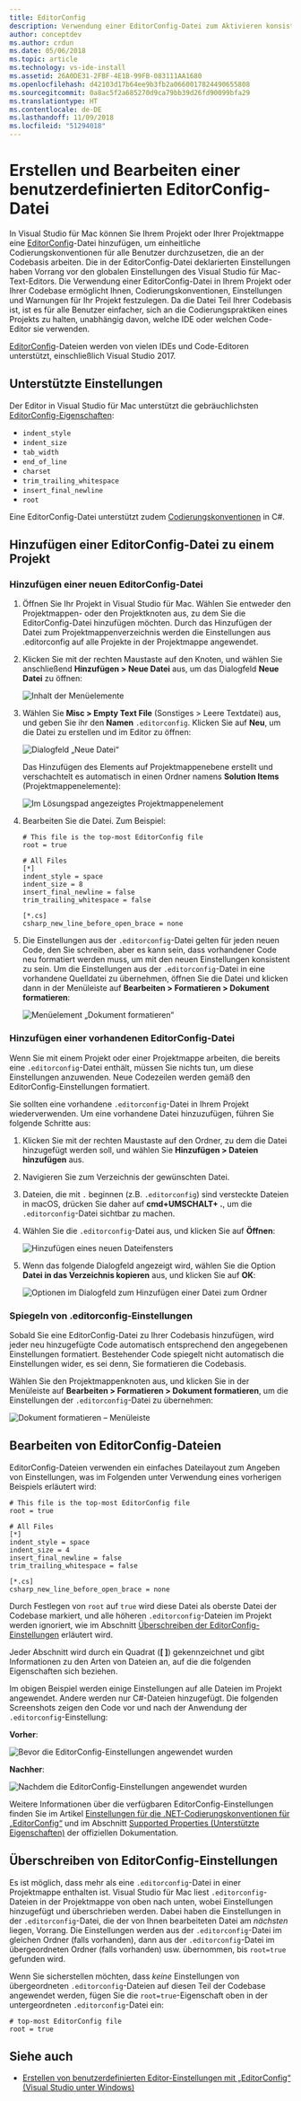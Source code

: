 ```yaml
---
title: EditorConfig
description: Verwendung einer EditorConfig-Datei zum Aktivieren konsistenter Codierungskonventionen für Projekte in Visual Studio für Mac.
author: conceptdev
ms.author: crdun
ms.date: 05/06/2018
ms.topic: article
ms.technology: vs-ide-install
ms.assetid: 26A0DE31-2FBF-4E1B-99FB-083111AA1680
ms.openlocfilehash: d42103d17b64ee9b3fb2a0660017824490655808
ms.sourcegitcommit: 0a8ac5f2a685270d9ca79bb39d26fd90099bfa29
ms.translationtype: HT
ms.contentlocale: de-DE
ms.lasthandoff: 11/09/2018
ms.locfileid: "51294018"
---
```

# <a name="creating-and-editing-a-custom-editorconfig-file"></a>Erstellen und Bearbeiten einer benutzerdefinierten EditorConfig-Datei

In Visual Studio für Mac können Sie Ihrem Projekt oder Ihrer Projektmappe eine [EditorConfig](http://editorconfig.org/)-Datei hinzufügen, um einheitliche Codierungskonventionen für alle Benutzer durchzusetzen, die an der Codebasis arbeiten. Die in der EditorConfig-Datei deklarierten Einstellungen haben Vorrang vor den globalen Einstellungen des Visual Studio für Mac-Text-Editors. Die Verwendung einer EditorConfig-Datei in Ihrem Projekt oder Ihrer Codebase ermöglicht Ihnen, Codierungskonventionen, Einstellungen und Warnungen für Ihr Projekt festzulegen. Da die Datei Teil Ihrer Codebasis ist, ist es für alle Benutzer einfacher, sich an die Codierungspraktiken eines Projekts zu halten, unabhängig davon, welche IDE oder welchen Code-Editor sie verwenden.

[EditorConfig](http://editorconfig.org/)-Dateien werden von vielen IDEs und Code-Editoren unterstützt, einschließlich Visual Studio 2017.

## <a name="supported-settings"></a>Unterstützte Einstellungen

Der Editor in Visual Studio für Mac unterstützt die gebräuchlichsten [EditorConfig-Eigenschaften](http://editorconfig.org/#supported-properties):

- `indent_style`
- `indent_size`
- `tab_width`
- `end_of_line`
- `charset`
- `trim_trailing_whitespace`
- `insert_final_newline`
- `root`

Eine EditorConfig-Datei unterstützt zudem [Codierungskonventionen](/visualstudio/ide/editorconfig-code-style-settings-reference) in C#.

## <a name="add-an-editorconfig-file-to-a-project"></a>Hinzufügen einer EditorConfig-Datei zu einem Projekt

### <a name="adding-a-new-editorconfig-file"></a>Hinzufügen einer neuen EditorConfig-Datei

1. Öffnen Sie Ihr Projekt in Visual Studio für Mac. Wählen Sie entweder den Projektmappen- oder den Projektknoten aus, zu dem Sie die EditorConfig-Datei hinzufügen möchten. Durch das Hinzufügen der Datei zum Projektmappenverzeichnis werden die Einstellungen aus .editorconfig auf alle Projekte in der Projektmappe angewendet.

2. Klicken Sie mit der rechten Maustaste auf den Knoten, und wählen Sie anschließend **Hinzufügen > Neue Datei** aus, um das Dialogfeld **Neue Datei** zu öffnen:

    ![Inhalt der Menüelemente](media/editorconfig-image0.png)

3. Wählen Sie **Misc > Empty Text File** (Sonstiges > Leere Textdatei) aus, und geben Sie ihr den **Namen** `.editorconfig`. Klicken Sie auf **Neu**, um die Datei zu erstellen und im Editor zu öffnen:

    ![Dialogfeld „Neue Datei“](media/editorconfig-image1.png)

    Das Hinzufügen des Elements auf Projektmappenebene erstellt und verschachtelt es automatisch in einen Ordner namens **Solution Items** (Projektmappenelemente):

    ![Im Lösungspad angezeigtes Projektmappenelement](media/editorconfig-image1a.png)

4. Bearbeiten Sie die Datei. Zum Beispiel:

    ```EditorConfig
    # This file is the top-most EditorConfig file
    root = true

    # All Files
    [*]
    indent_style = space
    indent_size = 8
    insert_final_newline = false
    trim_trailing_whitespace = false

    [*.cs]
    csharp_new_line_before_open_brace = none
    ```

4. Die Einstellungen aus der `.editorconfig`-Datei gelten für jeden neuen Code, den Sie schreiben, aber es kann sein, dass vorhandener Code neu formatiert werden muss, um mit den neuen Einstellungen konsistent zu sein. Um die Einstellungen aus der `.editorconfig`-Datei in eine vorhandene Quelldatei zu übernehmen, öffnen Sie die Datei und klicken dann in der Menüleiste auf **Bearbeiten > Formatieren > Dokument formatieren**:

    ![Menüelement „Dokument formatieren“](media/editorconfig-image2.png)

### <a name="adding-an-existing-editorconfig-file"></a>Hinzufügen einer vorhandenen EditorConfig-Datei

Wenn Sie mit einem Projekt oder einer Projektmappe arbeiten, die bereits eine `.editorconfig`-Datei enthält, müssen Sie nichts tun, um diese Einstellungen anzuwenden. Neue Codezeilen werden gemäß den EditorConfig-Einstellungen formatiert.

Sie sollten eine vorhandene `.editorconfig`-Datei in Ihrem Projekt wiederverwenden. Um eine vorhandene Datei hinzuzufügen, führen Sie folgende Schritte aus:

1. Klicken Sie mit der rechten Maustaste auf den Ordner, zu dem die Datei hinzugefügt werden soll, und wählen Sie **Hinzufügen > Dateien hinzufügen** aus.

2. Navigieren Sie zum Verzeichnis der gewünschten Datei.

3. Dateien, die mit `.` beginnen (z.B. `.editorconfig`) sind versteckte Dateien in macOS, drücken Sie daher auf **cmd+UMSCHALT+ .**, um die `.editorconfig`-Datei sichtbar zu machen.

4. Wählen Sie die `.editorconfig`-Datei aus, und klicken Sie auf **Öffnen**:

    ![Hinzufügen eines neuen Dateifensters](media/editorconfig-image3b.png)

5. Wenn das folgende Dialogfeld angezeigt wird, wählen Sie die Option **Datei in das Verzeichnis kopieren** aus, und klicken Sie auf **OK**:

    ![Optionen im Dialogfeld zum Hinzufügen einer Datei zum Ordner](media/editorconfig-image3.png)

### <a name="reflecting-editorconfig-settings"></a>Spiegeln von .editorconfig-Einstellungen

Sobald Sie eine EditorConfig-Datei zu Ihrer Codebasis hinzufügen, wird jeder neu hinzugefügte Code automatisch entsprechend den angegebenen Einstellungen formatiert. Bestehender Code spiegelt nicht automatisch die Einstellungen wider, es sei denn, Sie formatieren die Codebasis.

Wählen Sie den Projektmappenknoten aus, und klicken Sie in der Menüleiste auf **Bearbeiten > Formatieren > Dokument formatieren**, um die Einstellungen der `.editorconfig`-Datei zu übernehmen:

![Dokument formatieren – Menüleiste](media/editorconfig-image3a.png)

## <a name="editing-an-editorconfig-file"></a>Bearbeiten von EditorConfig-Dateien

EditorConfig-Dateien verwenden ein einfaches Dateilayout zum Angeben von Einstellungen, was im Folgenden unter Verwendung eines vorherigen Beispiels erläutert wird:

```EditorConfig
# This file is the top-most EditorConfig file
root = true

# All Files
[*]
indent_style = space
indent_size = 4
insert_final_newline = false
trim_trailing_whitespace = false

[*.cs]
csharp_new_line_before_open_brace = none
```

Durch Festlegen von `root` auf `true` wird diese Datei als oberste Datei der Codebase markiert, und alle höheren `.editorconfig`-Dateien im Projekt werden ignoriert, wie im Abschnitt [Überschreiben der EditorConfig-Einstellungen](#override-editorconfig-settings) erläutert wird.

Jeder Abschnitt wird durch ein Quadrat (**[ ]**) gekennzeichnet und gibt Informationen zu den Arten von Dateien an, auf die die folgenden Eigenschaften sich beziehen.

Im obigen Beispiel werden einige Einstellungen auf alle Dateien im Projekt angewendet. Andere werden nur C#-Dateien hinzugefügt. Die folgenden Screenshots zeigen den Code vor und nach der Anwendung der `.editorconfig`-Einstellung:

**Vorher**:

![Bevor die EditorConfig-Einstellungen angewendet wurden](media/editorconfig-image4.png)

**Nachher**:

![Nachdem die EditorConfig-Einstellungen angewendet wurden](media/editorconfig-image5.png)

Weitere Informationen über die verfügbaren EditorConfig-Einstellungen finden Sie im Artikel [Einstellungen für die .NET-Codierungskonventionen für „EditorConfig“](/visualstudio/ide/editorconfig-code-style-settings-reference) und im Abschnitt [Supported Properties (Unterstützte Eigenschaften)](http://editorconfig.org/#supported-properties) der offiziellen Dokumentation.

## <a name="override-editorconfig-settings"></a>Überschreiben von EditorConfig-Einstellungen

Es ist möglich, dass mehr als eine `.editorconfig`-Datei in einer Projektmappe enthalten ist. Visual Studio für Mac liest `.editorconfig`-Dateien in der Projektmappe von oben nach unten, wobei Einstellungen hinzugefügt und überschrieben werden. Dabei haben die Einstellungen in der `.editorconfig`-Datei, die der von Ihnen bearbeiteten Datei am _nächsten_ liegen, Vorrang. Die Einstellungen werden aus der `.editorconfig`-Datei im gleichen Ordner (falls vorhanden), dann aus der `.editorconfig`-Datei im übergeordneten Ordner (falls vorhanden) usw. übernommen, bis `root=true` gefunden wird.

Wenn Sie sicherstellen möchten, dass _keine_ Einstellungen von übergeordneten `.editorconfig`-Dateien auf diesen Teil der Codebase angewendet werden, fügen Sie die `root=true`-Eigenschaft oben in der untergeordneten `.editorconfig`-Datei ein:

```EditorConfig
# top-most EditorConfig file
root = true
```

## <a name="see-also"></a>Siehe auch

- [Erstellen von benutzerdefinierten Editor-Einstellungen mit „EditorConfig“ (Visual Studio unter Windows)](/visualstudio/ide/create-portable-custom-editor-options)